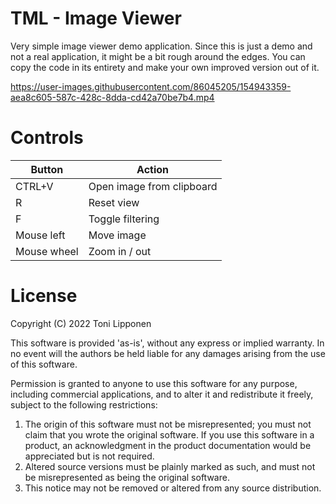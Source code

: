 # TML - Image Viewer

Very simple image viewer demo application. Since this is just a demo and not a real application, it might be a bit rough around the edges. You can copy the code in its entirety and make your own improved version out of it.

https://user-images.githubusercontent.com/86045205/154943359-aea8c605-587c-428c-8dda-cd42a70be7b4.mp4

# Controls

| Button      | Action                    |
|-------------|---------------------------|
| CTRL+V      | Open image from clipboard |
| R           | Reset view                |
| F           | Toggle filtering          |
| Mouse left  | Move image                |
| Mouse wheel | Zoom in / out        |

# License
Copyright (C) 2022 Toni Lipponen

This software is provided 'as-is', without any express or implied
warranty.  In no event will the authors be held liable for any damages
arising from the use of this software.

Permission is granted to anyone to use this software for any purpose,
including commercial applications, and to alter it and redistribute it
freely, subject to the following restrictions:

1. The origin of this software must not be misrepresented; you must not
   claim that you wrote the original software. If you use this software
   in a product, an acknowledgment in the product documentation would be
   appreciated but is not required.
2. Altered source versions must be plainly marked as such, and must not be
   misrepresented as being the original software.
3. This notice may not be removed or altered from any source distribution.
